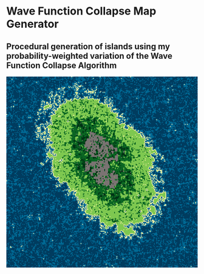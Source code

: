 # Wave Function Collapse Map Generator

## Procedural generation of islands using my probability-weighted variation of the Wave Function Collapse Algorithm
![Map Image](img.png)
